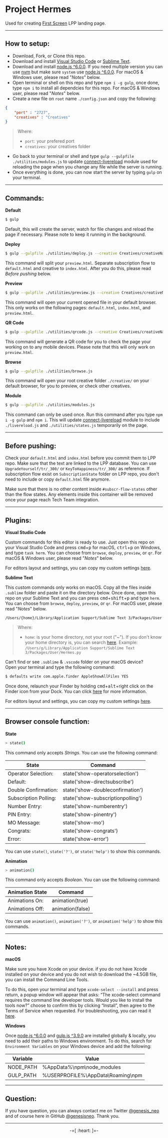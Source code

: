 # Project Hermes

Used for creating [First Screen](http://1screen.com/) LPP landing page.

---

## How to setup:

* Download, Fork, or Clone this repo.
* Download and install [Visual Studio Code](https://code.visualstudio.com/) or [Sublime Text](https://www.sublimetext.com/).
* Download and install [node.js ^6.0.0](https://nodejs.org/en/). If you need multiple version you can use [nvm](http://nvm.sh) but make sure `system` use [node.js ^6.0.0](https://nodejs.org/en/). For macOS & Windows user, please read "*Notes*" below.
* Open terminal or shell on this repo and type `npm i -g gulp`, once done, type `npm i` to install all dependcies for this repo. For macOS & Windows user, please read "*Notes*" below.
* Create a new file on `root` name `./config.json` and copy the following:
```json
{
    "port" : "2727",
    "creatives" : "Creatives"
}
```

> Where:
> * `port`: your prefered port
> * `creatives`: your creatives folder

* Go back to your terminal or shell and type `gulp --gulpfile ./utilities/modules.js` to update [connect-livereload](https://github.com/intesso/connect-livereload) module used for reloading the page when you change any file while the server is running.
* Once everything is done, you can now start the server by typing `gulp` on your terminal.

---

## Commands:

**Default**

```bash
$ gulp
```

Default, this will create the server, watch for file changes and reload the page if necessary. Please note to keep it running in the background.

**Deploy**

```bash
$ gulp --gulpfile ./utilities/deploy.js --creative Creatives/creativeName/xx/_123/preview.html
```

This command will split your `preview.html`. Separate subscription flow to `default.html` and creative to `index.html`. After you do this, please read *Before pushing* below.

**Preview**

```bash
$ gulp --gulpfile ./utilities/preview.js --creative Creatives/creativeName/xx/_123/preview.html
```

This command will open your current opened file in your default browser. This only works on the following pages: `default.html`, `index.html`, and `preview.html`.

**QR Code**

```bash
$ gulp --gulpfile ./utilities/qrcode.js --creative Creatives/creativeName/xx/_123/preview.html
```

This command will generate a QR code for you to check the page your working on to any mobile devices. Please note that this will only work on `preview.html`.

**Browse**

```bash
$ gulp --gulpfile ./utilities/browse.js
```

This command will open your root creative folder `./creative/` on your default browser, for you to preview, or check other creatives.

**Module**

```bash
$ gulp --gulpfile ./utilities/modules.js
```

This command can only be used once. Run this command after you type `npm i -g gulp` and `npm i`. This will update [connect-livereload](https://github.com/intesso/connect-livereload) module to include `./livereload.js` and `./utilities/states.js` temporarily on the page.

---

## Before pushing:

Check your `default.html` and `index.html` before you commit them to LPP repo. Make sure that the text are linked to the LPP database. You can use `UpgradeYourself/tr/_300/` or `KeyToHappiness/tr/_300/` as reference. If subscription flow exist on `SubscriptionState` folder on LPP repo, you don't need to include or copy `default.html` file anymore.

Make sure that there is no other content inside `#subscr-flow-states` other than the flow states. Any elements inside this container will be removed once your page reach Tech Team integration.

---

## Plugins:

**Visual Studio Code**

Custom commands for this editor is ready to use. Just open this repo on your Visual Studio Code and press <kbd>cmd</kbd>+<kbd>p</kbd> for macOS, <kbd>ctrl</kbd>+<kbd>p</kbd> on Windows, and type `task herm`. You can choose from `browse`, `deploy`, `preview`, or `qr`. For macOS & Windows user, please read "*Notes*" below.

For editors layout and settings, you can copy my custom settings [here](https://gist.github.com/genesisneo/4e98d3c0ad1f3e634f474a32d36b9f12).

**Sublime Text**

This custom commands only works on macOS. Copy all the files inside `.sublime` folder and paste it on the directory below. Once done, open this repo on your Sublime Text and you can press <kbd>cmd</kbd>+<kbd>shift</kbd>+<kbd>p</kbd> and type `herm`. You can choose from `browse`, `deploy`, `preview`, or `qr`. For macOS user, please read "*Notes*" below.

```
/Users/{home}/Library/Application Support/Sublime Text 3/Packages/User
```

> Where:
> * `home`: is your home directory, not your root ("~"). If you don't know your home directory is, you can search [here](https://support.apple.com/kb/PH25270?locale=en_US). Example: `/Users/g/Library/Application Support/Sublime Text 3/Packages/User/Hermes.py`

Can't find or see `.sublime` & `.vscode` folder on your macOS device?<br>
Open your terminal and type the following command:

```bash
$ defaults write com.apple.finder AppleShowAllFiles YES
```

Once done, relaunch your Finder by holding <kbd>cmd</kbd>+<kbd>alt</kbd>+right click on the Finder icon from your Dock. You can click [here](http://ianlunn.co.uk/articles/quickly-showhide-hidden-files-mac-os-x-mavericks/) for more information.

For editors layout and settings, you can copy my custom settings [here](https://gist.github.com/genesisneo/4963317ec07e9f2b1c95447983f51059).

---

## Browser console function:

**State**

```bash
> state()
```

This command only accepts *Strings*. You can use the following command:

| State                 | Command                           |
|-----------------------|-----------------------------------|
| Operator Selection:   | state('show-operatorselection')   |
| Default:              | state('show-directsubscribe')     |
| Double Confirmation:  | state('show-doubleconfirmation')  |
| Subscription Polling: | state('show-subscriptionpolling') |
| Number Entry:         | state('show-numberentry')         |
| PIN Entry:            | state('show-pinentry')            |
| MO Message:           | state('show-mo')                  |
| Congrats:             | state('show-congrats')            |
| Error:                | state('show-error')               |

You can use `state()`, `state('?')`, or `state('help')` to show this commands.

**Animation**

```bash
> animation()
```

This command only accepts *Boolean*. You can use the following command:

| Animation State | Command          |
|-----------------|------------------|
| Animations On:  | animation(true)  |
| Animations Off: | animation(false) |

You can use `animation()`, `animation('?')`, or `animation('help')` to show this commands.

---

## Notes:

**macOS**

Make sure you have Xcode on your device.  if you do not have Xcode installed on your device and you do not wish to download the ~4.5GB file, you can install the Command Line Tools.

To do this, open your terminal and type `xcode-select --install` and press return, a popup window will appear that asks: “The xcode-select command requires the command line developer tools. Would you like to install the tools now?” choose to confirm this by clicking “Install”, then agree to the Terms of Service when requested. For troubleshooting, you can read it [here](http://osxdaily.com/2014/02/12/install-command-line-tools-mac-os-x/).

**Windows**

Once [node.js ^6.0.0](https://nodejs.org/en/) and [gulp.js ^3.9.0](http://gulpjs.com/) are installed globally & locally, you need to add their paths to Windows environment. To do this, search for `Environment Variables` on your Windows device and add the following:

| Variable  | Value                             |
|-----------|-----------------------------------|
| NODE_PATH | %AppData%\npm\node_modules        |
| GULP_PATH | %USERPROFILE%\AppData\Roaming\npm |

---

## Question:

If you have question, you can always contact me on Twitter [@genesis_neo](https://twitter.com/genesis_neo) and of course here in GitHub [@genesisneo](https://github.com/genesisneo). Thank you.

---

<p align="center">-=[ :heart: ]=-</p>
